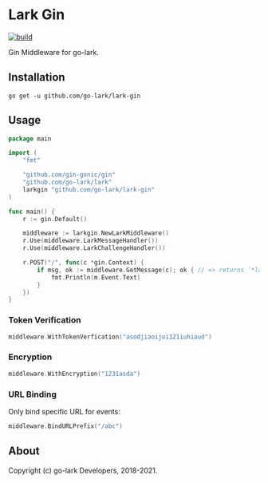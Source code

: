 # Lark Gin

[![build](https://github.com/go-lark/lark-gin/actions/workflows/ci.yml/badge.svg)](https://github.com/go-lark/lark-gin/actions/workflows/ci.yml)

Gin Middleware for go-lark.

## Installation

```shell
go get -u github.com/go-lark/lark-gin
```

## Usage

```go
package main

import (
    "fmt"

    "github.com/gin-gonic/gin"
    "github.com/go-lark/lark"
    larkgin "github.com/go-lark/lark-gin"
)

func main() {
    r := gin.Default()

    middleware := larkgin.NewLarkMiddleware()
    r.Use(middleware.LarkMessageHandler())
    r.Use(middleware.LarkChallengeHandler())

    r.POST("/", func(c *gin.Context) {
        if msg, ok := middleware.GetMessage(c); ok { // => returns `*lark.EventMessage`
            fmt.Println(m.Event.Text)
        }
    })
}
```


### Token Verification

```go
middleware.WithTokenVerfication("asodjiaoijoi121iuhiaud")
```

### Encryption

```go
middleware.WithEncryption("1231asda")
```

### URL Binding

Only bind specific URL for events:
```go
middleware.BindURLPrefix("/abc")
```

## About

Copyright (c) go-lark Developers, 2018-2021.
